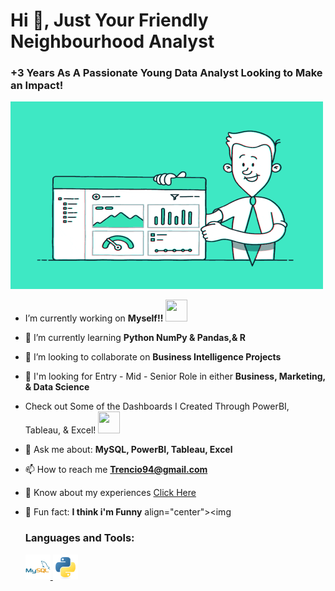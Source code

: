    <h1 align="left">Hi 🥸, Just Your Friendly Neighbourhood Analyst </h1>
   <h3 align="left"> +3 Years As A Passionate Young Data Analyst Looking to Make an Impact!</h3>
 
   <img src="https://github.com/Trencio/Trencio/blob/main/giphy.gif" width="500" height="300"> 
    <p align="centre">

-   I’m currently working on **Myself!!**  <img src="https://github.com/TheDudeThatCode/TheDudeThatCode/blob/master/Assets/Developer.gif" width="35px" height="35px"> 

- 🌱 I’m currently learning **Python NumPy & Pandas,& R**

- 👯 I’m looking to collaborate on **Business Intelligence Projects**  

- 🤝 I'm looking for Entry - Mid - Senior Role in either **Business, Marketing, & Data Science** 

- Check out Some of the Dashboards I Created Through PowerBI, Tableau, & Excel! <img src="https://github.com/TheDudeThatCode/TheDudeThatCode/blob/master/Assets/Designer.gif" width="35px" height="35px"/>

- 💬 Ask me about: **MySQL, PowerBI, Tableau, Excel**

- 📫 How to reach me **Trencio94@gmail.com**

- 📄 Know about my experiences <a href="https://www.linkedin.com/in/dominic-trencio-649211266/">Click Here</a>


- 🙅 Fun fact: **I think i'm Funny** align="center"><img 

  <h3 align="left">Languages and Tools:</h3>
  <p align="left"> <a href="https://www.mysql.com/" target="_blank" rel="noreferrer"> <img src="https://raw.githubusercontent.com/devicons/devicon/master/icons/mysql/mysql-original-wordmark.svg" alt="mysql"  width="40" height="40"/> </a> <a href="https://www.python.org" target="_blank" rel="noreferrer"> <img src="https://raw.githubusercontent.com/devicons/devicon/master/icons/python/python-original.svg" alt="python" width="40" height="40"/> </a> </p>

